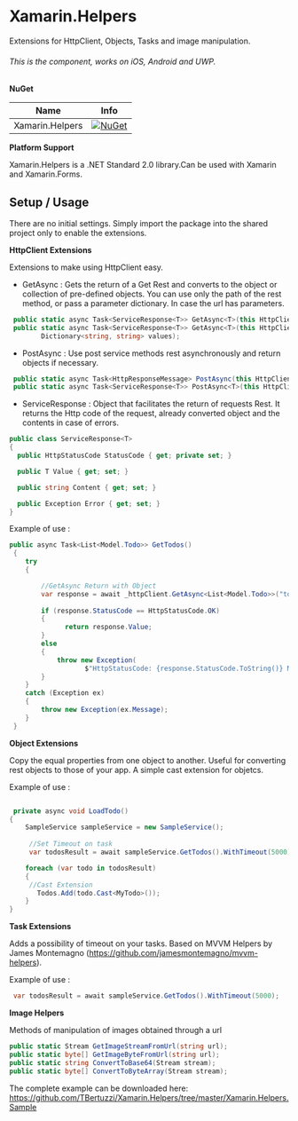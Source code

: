 # Xamarin.Helpers

Extensions for HttpClient, Objects, Tasks and image manipulation.
 
###### This is the component, works on iOS, Android and UWP.

**NuGet**

|Name|Info|
| ------------------- | :------------------: |
|Xamarin.Helpers|[![NuGet](https://img.shields.io/badge/nuget-1.0.4-blue.svg)](https://www.nuget.org/packages/Xamarin.Helpers/)|

 **Platform Support**

Xamarin.Helpers is a .NET Standard 2.0 library.Can be used with Xamarin and Xamarin.Forms.

## Setup / Usage

There are no initial settings. Simply import the package into the shared project only to enable the extensions.

**HttpClient Extensions**

Extensions to make using HttpClient easy.

* GetAsync<T> : Gets the return of a Get Rest and converts to the object or collection of pre-defined objects.
You can use only the path of the rest method, or pass a parameter dictionary. In case the url has parameters.

```csharp
 public static async Task<ServiceResponse<T>> GetAsync<T>(this HttpClient httpClient, string address);
 public static async Task<ServiceResponse<T>> GetAsync<T>(this HttpClient httpClient, string address,
        Dictionary<string, string> values);
```


* PostAsync<T> : Use post service methods rest asynchronously and return objects if necessary. 

```csharp
 public static async Task<HttpResponseMessage> PostAsync(this HttpClient httpClient,string address, object dto);
 public static async Task<ServiceResponse<T>> PostAsync<T>(this HttpClient httpClient, string address, object dto);
```

* ServiceResponse<T> : Object that facilitates the return of requests Rest. It returns the Http code of the request, already converted object and the contents in case of errors.

```csharp
public class ServiceResponse<T>
{
  public HttpStatusCode StatusCode { get; private set; }

  public T Value { get; set; }

  public string Content { get; set; }

  public Exception Error { get; set; }
}
```

Example of use :

```csharp
public async Task<List<Model.Todo>> GetTodos()
 {
    try
    {

        //GetAsync Return with Object
        var response = await _httpClient.GetAsync<List<Model.Todo>>("todos");
           
        if (response.StatusCode == HttpStatusCode.OK)
        {
              return response.Value;
        }
        else
        {
            throw new Exception(
                   $"HttpStatusCode: {response.StatusCode.ToString()} Message: {response.Content}");
        }
    }
    catch (Exception ex)
    {
        throw new Exception(ex.Message);
    }
 }
```
**Object Extensions**

Copy the equal properties from one object to another. Useful for converting rest objects to those of your app.
A simple cast extension for objetcs.

Example of use :

```csharp

 private async void LoadTodo()
{
    SampleService sampleService = new SampleService();
            
     //Set Timeout on task
     var todosResult = await sampleService.GetTodos().WithTimeout(5000);

    foreach (var todo in todosResult)
    {
     //Cast Extension
       Todos.Add(todo.Cast<MyTodo>());
    }
}

```
**Task Extensions**

Adds a possibility of timeout on your tasks. Based on MVVM Helpers by James Montemagno (https://github.com/jamesmontemagno/mvvm-helpers).

Example of use :

```csharp
 var todosResult = await sampleService.GetTodos().WithTimeout(5000);
```
**Image Helpers**

Methods of manipulation of images obtained through a url

```csharp
public static Stream GetImageStreamFromUrl(string url);
public static byte[] GetImageByteFromUrl(string url);
public static string ConvertToBase64(Stream stream);
public static byte[] ConvertToByteArray(Stream stream);
```

The complete example can be downloaded here: https://github.com/TBertuzzi/Xamarin.Helpers/tree/master/Xamarin.Helpers.Sample
